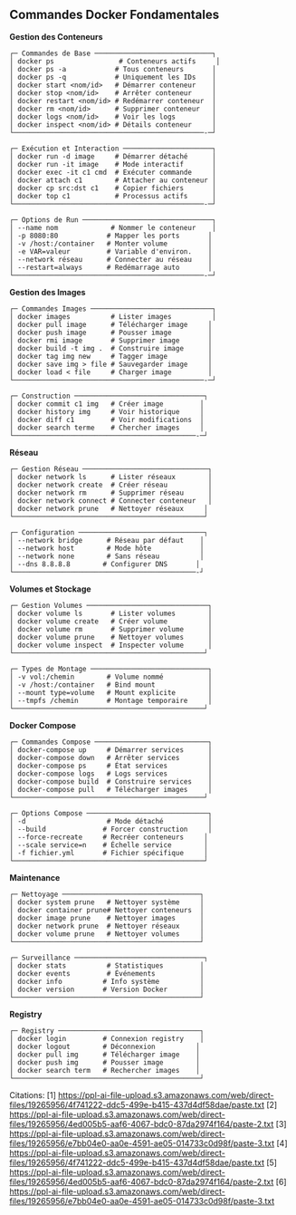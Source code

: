 ## Commandes Docker Fondamentales

**Gestion des Conteneurs**
```ascii
┌─ Commandes de Base ─────────────────────────────┐
│ docker ps                # Conteneurs actifs     │
│ docker ps -a            # Tous conteneurs       │
│ docker ps -q            # Uniquement les IDs    │
│ docker start <nom/id>   # Démarrer conteneur    │
│ docker stop <nom/id>    # Arrêter conteneur     │
│ docker restart <nom/id> # Redémarrer conteneur  │
│ docker rm <nom/id>      # Supprimer conteneur   │
│ docker logs <nom/id>    # Voir les logs         │
│ docker inspect <nom/id> # Détails conteneur     │
└───────────────────────────────────────────────-─┘

┌─ Exécution et Interaction ──────────────────────┐
│ docker run -d image     # Démarrer détaché      │
│ docker run -it image    # Mode interactif       │
│ docker exec -it c1 cmd  # Exécuter commande     │
│ docker attach c1        # Attacher au conteneur │
│ docker cp src:dst c1    # Copier fichiers       │
│ docker top c1           # Processus actifs      │
└───────────────────────────────────────────────-─┘

┌─ Options de Run ────────────────────────────────┐
│ --name nom             # Nommer le conteneur    │
│ -p 8080:80            # Mapper les ports       │
│ -v /host:/container   # Monter volume          │
│ -e VAR=valeur         # Variable d'environ.    │
│ --network réseau      # Connecter au réseau    │
│ --restart=always      # Redémarrage auto       │
└───────────────────────────────────────────────-─┘
```

**Gestion des Images**
```ascii
┌─ Commandes Images ──────────────────────────────┐
│ docker images          # Lister images          │
│ docker pull image      # Télécharger image     │
│ docker push image      # Pousser image         │
│ docker rmi image       # Supprimer image       │
│ docker build -t img .  # Construire image      │
│ docker tag img new     # Tagger image          │
│ docker save img > file # Sauvegarder image     │
│ docker load < file     # Charger image         │
└───────────────────────────────────────────────-─┘

┌─ Construction ────────────────────────────────┐
│ docker commit c1 img   # Créer image         │
│ docker history img     # Voir historique     │
│ docker diff c1         # Voir modifications  │
│ docker search terme    # Chercher images     │
└─────────────────────────────────────────────-─┘
```

**Réseau**
```ascii
┌─ Gestion Réseau ───────────────────────────────┐
│ docker network ls      # Lister réseaux        │
│ docker network create  # Créer réseau          │
│ docker network rm      # Supprimer réseau      │
│ docker network connect # Connecter conteneur   │
│ docker network prune   # Nettoyer réseaux     │
└───────────────────────────────────────────────┘

┌─ Configuration ───────────────────────────────┐
│ --network bridge      # Réseau par défaut    │
│ --network host        # Mode hôte            │
│ --network none        # Sans réseau          │
│ --dns 8.8.8.8        # Configurer DNS       │
└─────────────────────────────────────────────-┘
```

**Volumes et Stockage**
```ascii
┌─ Gestion Volumes ──────────────────────────────┐
│ docker volume ls       # Lister volumes        │
│ docker volume create   # Créer volume          │
│ docker volume rm       # Supprimer volume      │
│ docker volume prune    # Nettoyer volumes      │
│ docker volume inspect  # Inspecter volume      │
└───────────────────────────────────────────────┘

┌─ Types de Montage ─────────────────────────────┐
│ -v vol:/chemin        # Volume nommé           │
│ -v /host:/container   # Bind mount             │
│ --mount type=volume   # Mount explicite        │
│ --tmpfs /chemin       # Montage temporaire     │
└───────────────────────────────────────────────┘
```

**Docker Compose**
```ascii
┌─ Commandes Compose ────────────────────────────┐
│ docker-compose up     # Démarrer services      │
│ docker-compose down   # Arrêter services       │
│ docker-compose ps     # État services          │
│ docker-compose logs   # Logs services          │
│ docker-compose build  # Construire services    │
│ docker-compose pull   # Télécharger images     │
└───────────────────────────────────────────────┘

┌─ Options Compose ──────────────────────────────┐
│ -d                    # Mode détaché           │
│ --build              # Forcer construction     │
│ --force-recreate     # Recréer conteneurs     │
│ --scale service=n    # Échelle service        │
│ -f fichier.yml       # Fichier spécifique     │
└───────────────────────────────────────────────┘
```

**Maintenance**
```ascii
┌─ Nettoyage ──────────────────────────────────┐
│ docker system prune   # Nettoyer système     │
│ docker container prune# Nettoyer conteneurs  │
│ docker image prune    # Nettoyer images      │
│ docker network prune  # Nettoyer réseaux     │
│ docker volume prune   # Nettoyer volumes     │
└──────────────────────────────────────────────┘

┌─ Surveillance ────────────────────────────────┐
│ docker stats          # Statistiques         │
│ docker events         # Événements           │
│ docker info          # Info système          │
│ docker version       # Version Docker        │
└──────────────────────────────────────────────┘
```

**Registry**
```ascii
┌─ Registry ───────────────────────────────────┐
│ docker login         # Connexion registry    │
│ docker logout        # Déconnexion          │
│ docker pull img      # Télécharger image    │
│ docker push img      # Pousser image        │
│ docker search term   # Rechercher images    │
└──────────────────────────────────────────────┘
```

Citations:
[1] https://ppl-ai-file-upload.s3.amazonaws.com/web/direct-files/19265956/4f741222-ddc5-499e-b415-437d4df58dae/paste.txt
[2] https://ppl-ai-file-upload.s3.amazonaws.com/web/direct-files/19265956/4ed005b5-aaf6-4067-bdc0-87da2974f164/paste-2.txt
[3] https://ppl-ai-file-upload.s3.amazonaws.com/web/direct-files/19265956/e7bb04e0-aa0e-4591-ae05-014733c0d98f/paste-3.txt
[4] https://ppl-ai-file-upload.s3.amazonaws.com/web/direct-files/19265956/4f741222-ddc5-499e-b415-437d4df58dae/paste.txt
[5] https://ppl-ai-file-upload.s3.amazonaws.com/web/direct-files/19265956/4ed005b5-aaf6-4067-bdc0-87da2974f164/paste-2.txt
[6] https://ppl-ai-file-upload.s3.amazonaws.com/web/direct-files/19265956/e7bb04e0-aa0e-4591-ae05-014733c0d98f/paste-3.txt
